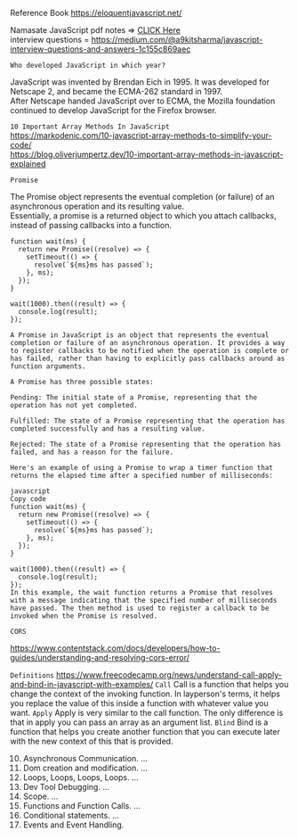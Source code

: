 Reference Book https://eloquentjavascript.net/ <br>

Namasate JavaScript pdf notes => [CLICK Here](https://media.licdn.com/dms/document/C4D1FAQFsMZV248tkSw/feedshare-document-pdf-analyzed/0/1669096555858?e=1672272000&v=beta&t=099p5XrlAAWngal_dq3nU167JTmDBhrPzVl-XS9axBM)<br>
interview questions = https://medium.com/@a9kitsharma/javascript-interview-questions-and-answers-1c155c869aec

``Who developed JavaScript in which year?``<br>

JavaScript was invented by Brendan Eich in 1995. It was developed for Netscape 2, and became the ECMA-262 standard in 1997. <br>
After Netscape handed JavaScript over to ECMA, the Mozilla foundation continued to develop JavaScript for the Firefox browser.



``10 Important Array Methods In JavaScript``<br>
 https://markodenic.com/10-javascript-array-methods-to-simplify-your-code/<br>
   https://blog.oliverjumpertz.dev/10-important-array-methods-in-javascript-explained



``Promise``

The Promise object represents the eventual completion (or failure) of an asynchronous operation and its resulting value.<br>
Essentially, a promise is a returned object to which you attach callbacks, instead of passing callbacks into a function.
```
function wait(ms) {
  return new Promise((resolve) => {
    setTimeout(() => {
      resolve(`${ms}ms has passed`);
    }, ms);
  });
}

wait(1000).then((result) => { 
  console.log(result);
});  

A Promise in JavaScript is an object that represents the eventual completion or failure of an asynchronous operation. It provides a way to register callbacks to be notified when the operation is complete or has failed, rather than having to explicitly pass callbacks around as function arguments.

A Promise has three possible states:

Pending: The initial state of a Promise, representing that the operation has not yet completed.

Fulfilled: The state of a Promise representing that the operation has completed successfully and has a resulting value.

Rejected: The state of a Promise representing that the operation has failed, and has a reason for the failure.

Here's an example of using a Promise to wrap a timer function that returns the elapsed time after a specified number of milliseconds:

javascript
Copy code
function wait(ms) {
  return new Promise((resolve) => {
    setTimeout(() => {
      resolve(`${ms}ms has passed`);
    }, ms);
  });
}

wait(1000).then((result) => {
  console.log(result);
});
In this example, the wait function returns a Promise that resolves with a message indicating that the specified number of milliseconds have passed. The then method is used to register a callback to be invoked when the Promise is resolved.
```
``CORS``

https://www.contentstack.com/docs/developers/how-to-guides/understanding-and-resolving-cors-error/

```Definitions```
https://www.freecodecamp.org/news/understand-call-apply-and-bind-in-javascript-with-examples/
```Call```
Call is a function that helps you change the context of the invoking function. In layperson's terms, it helps you replace the value of this inside a function with whatever value you want.
```Apply```
Apply is very similar to the call function. The only difference is that in apply you can pass an array as an argument list.
```Blind```
Bind is a function that helps you create another function that you can execute later with the new context of this that is provided.

10) Asynchronous Communication. ...
9) Dom creation and modification. ...
8) Loops, Loops, Loops, Loops. ...
7) Dev Tool Debugging. ...
6) Scope. ...
5) Functions and Function Calls. ...
4) Conditional statements. ...
3) Events and Event Handling.

